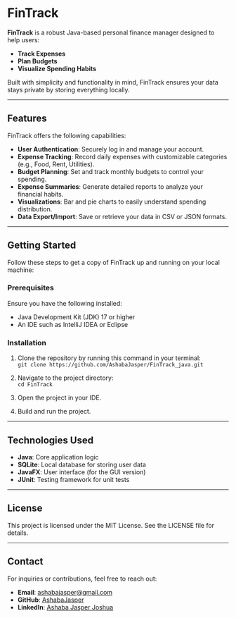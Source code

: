 # **FinTrack**

**FinTrack** is a robust Java-based personal finance manager designed to help users:
- **Track Expenses**
- **Plan Budgets**
- **Visualize Spending Habits**

Built with simplicity and functionality in mind, FinTrack ensures your data stays private by storing everything locally.
 
---

## **Features**
FinTrack offers the following capabilities:
- **User Authentication**: Securely log in and manage your account.
- **Expense Tracking**: Record daily expenses with customizable categories (e.g., Food, Rent, Utilities).
- **Budget Planning**: Set and track monthly budgets to control your spending.
- **Expense Summaries**: Generate detailed reports to analyze your financial habits.
- **Visualizations**: Bar and pie charts to easily understand spending distribution.
- **Data Export/Import**: Save or retrieve your data in CSV or JSON formats.

---

## **Getting Started**

Follow these steps to get a copy of FinTrack up and running on your local machine:

### **Prerequisites**
Ensure you have the following installed:
- Java Development Kit (JDK) 17 or higher
- An IDE such as IntelliJ IDEA or Eclipse

### **Installation**
1. Clone the repository by running this command in your terminal:  
   `git clone https://github.com/AshabaJasper/FinTrack_java.git`

2. Navigate to the project directory:  
   `cd FinTrack`

3. Open the project in your IDE.

4. Build and run the project.

---

## **Technologies Used**
- **Java**: Core application logic
- **SQLite**: Local database for storing user data
- **JavaFX**: User interface (for the GUI version)
- **JUnit**: Testing framework for unit tests

---

## **License**
This project is licensed under the MIT License. See the LICENSE file for details.

---

## **Contact**
For inquiries or contributions, feel free to reach out:
- **Email**: ashabajasper@gmail.com
- **GitHub**: [AshabaJasper](https://github.com/AshabaJasper)
- **LinkedIn**: [Ashaba Jasper Joshua](https://www.linkedin.com/in/ashaba-jasper-joshua)
